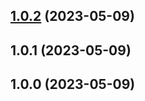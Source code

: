 

## [1.0.2](https://github.com/coderwlz/utils/compare/1.0.1...1.0.2) (2023-05-09)

## 1.0.1 (2023-05-09)

## 1.0.0 (2023-05-09)